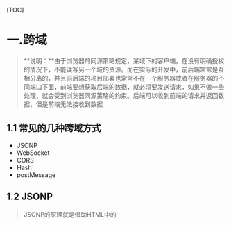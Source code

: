 [TOC]

# 一.跨域

> **说明：**由于浏览器的同源策略规定，某域下的客户端，在没有明确授权的情况下，不能读写另一个域的资源。而在实际的开发中，前后端常常是互相分离的，并且前后端的项目部署也常常不在一个服务器或者在服务器的不同端口下面，前端要想获取后端的数据，就必须要发送请求，如果不做一些处理，就会受到浏览器同源策略的约束。后端可以收到前端的请求并返回数据，但是前端无法接收到数据

## **1.1 常见的几种跨域方式**

- JSONP
- WebSocket
- CORS
- Hash
- postMessage

## 1.2 JSONP

> JSONP的原理就是借助HTML中的<script>标签可以跨域引入资源
>
> 所以可以动态创建一个<script>标签，src 为目的接口 + get数据包 + 处理数据的函数名
>
> 后台接收到GET请求之后解析并返回`函数名（数据）`给前端，前端<script>标签动态执行处理函数

**示例：**

~~~HTML
//前端
<script>
    var script = document.createElement( 'script' );
    script.type = 'text/javascript';

    // 传参并指定回调执行函数为getData
    script.src = 'http://localhost:8080/users?username=xbc&callback=handleData';
    document.body.appendChild( script );
    // 回调执行函数
    function handleData( res ) {
      data = JSON.stringify( res )
      console.log( data );
    }
  </script>
~~~

~~~js
//后台
var querystring = require('querystring');
var http = require('http');
var server = http.createServer();

server.on('request', function(req, res) {
    var params = querystring.parse(req.url.split('?')[1]);
    var fn = params.callback;

    // jsonp返回设置
    res.writeHead(200, { 'Content-Type': 'text/javascript' });
    var data = {
        user: 'xbc',
        password: '123456'
    }
    res.write(fn + '(' + JSON.stringify(data) + ')');

    res.end();
});

server.listen('8080');
console.log('Server is running at port 8080...');
~~~

**解析：**

- 前端通过动态创建script标签，通过 src指定调用接口路径，传递数据包和回调函数

- 后台将数据惊醒处理，以前端调用的方式将回调函数返回并指定参数
- 前端执行回调函数并获取入参

**优点：**兼容性好

<font color='red'>**注意：**JSONP只支持HTTP的GET请求，不能解决两个页面之间如何进行JavaScript调用的问题</font>



## 1.2 CORS

[阮一峰--跨域资源共享 CORS详解](http://www.ruanyifeng.com/blog/2016/04/cors.html)

> CORS是一个W3C标准，全称是跨域资源共享（Cross-origin resource sharing）
>
> 它允许浏览器向跨源服务器发送 XMLHttpRequest请求，从而克服 AJAX只能同源使用的限制
>
> 整个CORS通信过程，都是浏览器自动完成，不需要用户参与，对于开发者来说，CORS通信和传统的AJAX通信没有区别，代码完全一样
>
> 因此，实现CORS的关键就是服务器，只要服务器实现了CORS接口，就可以跨域通信

**浏览器讲CORS请求分成两大类，简单请求和非简单请求**

只要同时满足以下条件，就是简单请求

~~~js
1. 请求方法是以下几个字段
    - HEAD
    - GET
    - POST
2. HTTP的头部信息不超出以下几种字段
	- Accept
	- Accept-language
	- Content-language
	- Last-Event-ID
	- Content-Type
~~~

### 1.2.1 简单请求

- 对于简单请求，浏览器直接发出 CORS请求，具体来说，就是在头部信息中，增加一个 Origin字段

  - 如果Origin指定的源，不在许可范围内，服务器会返回一个正常的的Http回应，浏览器发现，回应的信息中没有 Access-Control-Allow-Origin 字段，就知道报错了，从而抛出一个错误，被 XMLHttpRequest的onerror函数捕获
  - 入股Origin指定的源，在许可范围内，服务器的返回，会多出几个头信息字段

  ~~~js
  Access-Control-Allow-Origin: http://api.bob.com
  Access-Control-Allow-Credentials: true
  Access-Control-Expose-Headers: FooBar
  Content-Type: text/html; charset=utf-8
  ~~~

### 1.2.2 非简单请求

- 对于非简单请求，在发送正式通信之前，会增加一次Http查询请求，称为预检请求

  - 浏览器会先询问服务器，当前网页所在的域名是否在服务器的许可名单中，以及可以使用哪些HTTP动词和头信息字段，只有得到肯定的答复，浏览器才会发出正式的 XMLHttpRequest 请求，否则报错
  - 预检请求使用的方法是 OPTIONS，表示这个请求是用来询问的

  ~~~js
  OPTIONS /cors HTTP/1.1
  Origin: http://api.bob.com
  Access-Control-Request-Method: PUT
  Access-Control-Request-Headers: X-Custom-Header
  Host: api.alice.com
  Accept-Language: en-US
  Connection: keep-alive
  User-Agent: Mozilla/5.0...
  ~~~



## 1.3 postMessage

- H5提出来的一个API
- **发送信息：**postMessage方法是向外界窗口发送消息

~~~js
someWindow.postMessage(message,targetOrigin)
~~~

- **接收消息：**message时间

~~~js
var onmessage = function(event) {
  var data = event.data;
  var origin = event.origin;
}

if(typeof window.addEventListener != 'undefined'){
    window.addEventListener('message',onmessage,false);
}else if(typeof window.attachEvent != 'undefined'){
    window.attachEvent('onmessage', onmessage);
}
~~~



## 1.4 WebSocket协议跨域

~~~js
<div>user input：<input type="text"></div>
<script src="./socket.io.js"></script>
<script>
var socket = io('http://www.domain2.com:8080');

// 连接成功处理
socket.on('connect', function() {
    // 监听服务端消息
    socket.on('message', function(msg) {
        console.log('data from server: ---> ' + msg); 
    });

    // 监听服务端关闭
    socket.on('disconnect', function() { 
        console.log('Server socket has closed.'); 
    });
});

document.getElementsByTagName('input')[0].onblur = function() {
    socket.send(this.value);
};
</script>
~~~



# 二.前端性能优化

# 三.浏览器缓存

# 四.http，报文的属性，常见的错误码，cookie

# 五.nodejs在项目中的作用

# 六.ES6新特性，数组的新增方法

# 七.socket